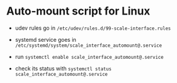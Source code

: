 # Auto-mount script for Linux

- udev rules go in  `/etc/udev/rules.d/99-scale-interface.rules`

- systemd service goes in `/etc/systemd/system/scale_interface_automount@.service`

- run `systemctl enable scale_interface_automount@.service`

- check its status with `systemctl status scale_interface_automount@.service`
